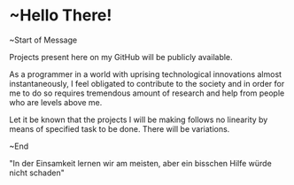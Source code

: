 # ~Hello There!
~Start of Message

Projects present here on my GitHub will be publicly available.

As a programmer in a world with uprising technological innovations almost instantaneously, I feel obligated to contribute to the society and in order for me to do so requires tremendous amount of research and help from people who are levels above me.

Let it be known that the projects I will be making follows no linearity by means of specified task to be done. There will be variations.


~End

"In der Einsamkeit lernen wir am meisten, aber ein bisschen Hilfe würde nicht schaden"
